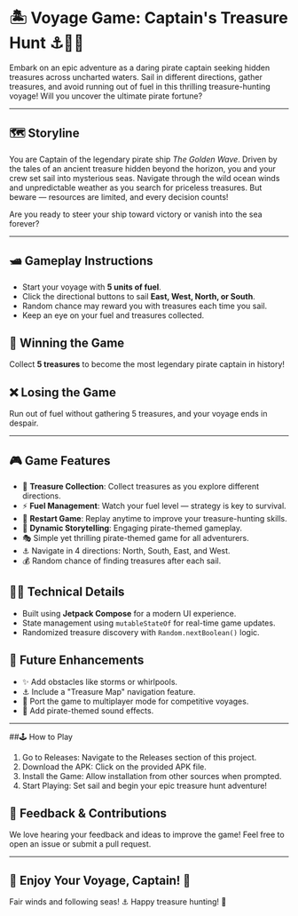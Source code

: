 # 🏝️ Voyage Game: Captain's Treasure Hunt ⚓🏴‍☠️

Embark on an epic adventure as a daring pirate captain seeking hidden treasures across uncharted waters. Sail in different directions, gather treasures, and avoid running out of fuel in this thrilling treasure-hunting voyage! Will you uncover the ultimate pirate fortune?

---

## 🗺️ Storyline

You are Captain of the legendary pirate ship *The Golden Wave*. Driven by the tales of an ancient treasure hidden beyond the horizon, you and your crew set sail into mysterious seas. Navigate through the wild ocean winds and unpredictable weather as you search for priceless treasures. But beware — resources are limited, and every decision counts!

Are you ready to steer your ship toward victory or vanish into the sea forever?

---

## 🛥️ Gameplay Instructions

- Start your voyage with **5 units of fuel**.
- Click the directional buttons to sail **East, West, North, or South**.
- Random chance may reward you with treasures each time you sail.
- Keep an eye on your fuel and treasures collected.

## 💪 Winning the Game

Collect **5 treasures** to become the most legendary pirate captain in history!

## ❌ Losing the Game

Run out of fuel without gathering 5 treasures, and your voyage ends in despair.

---

## 🎮 Game Features

- 🌟 **Treasure Collection**: Collect treasures as you explore different directions.
- ⚡ **Fuel Management**: Watch your fuel level — strategy is key to survival.
- 🔁 **Restart Game**: Replay anytime to improve your treasure-hunting skills.
- 🌊 **Dynamic Storytelling**: Engaging pirate-themed gameplay.
- 🎭 Simple yet thrilling pirate-themed game for all adventurers.
- ⚓ Navigate in 4 directions: North, South, East, and West.
- 💰 Random chance of finding treasures after each sail.

## 🧑‍💻 Technical Details

- Built using **Jetpack Compose** for a modern UI experience.
- State management using `mutableStateOf` for real-time game updates.
- Randomized treasure discovery with `Random.nextBoolean()` logic.

## 🚀 Future Enhancements

- ✨ Add obstacles like storms or whirlpools.
- ⚓ Include a "Treasure Map" navigation feature.
- 🏥 Port the game to multiplayer mode for competitive voyages.
- 📢 Add pirate-themed sound effects.

---

##🕹️ How to Play

1. Go to Releases: Navigate to the Releases section of this project.
2. Download the APK: Click on the provided APK file.
3. Install the Game: Allow installation from other sources when prompted.
4. Start Playing: Set sail and begin your epic treasure hunt adventure!

## 📢 Feedback & Contributions
We love hearing your feedback and ideas to improve the game! Feel free to open an issue or submit a pull request.

---

## 💎 Enjoy Your Voyage, Captain! 🌊
Fair winds and following seas! ⚓ Happy treasure hunting! 🌠

